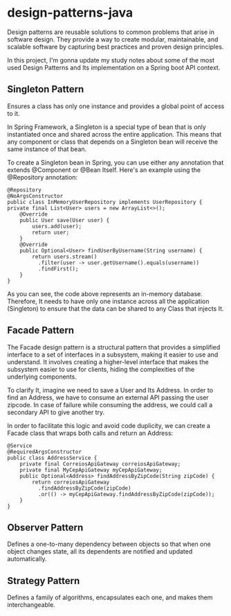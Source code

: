 # design-patterns-java

Design patterns are reusable solutions to common problems that arise in software design. They provide a way to create modular, maintainable, and scalable software by capturing best practices and proven design principles. 

In this project, I'm gonna update my study notes about some of the most used Design Patterns and Its implementation on a Spring boot API context.

## Singleton Pattern
Ensures a class has only one instance and provides a global point of access to it.

In Spring Framework, a Singleton is a special type of bean that is only instantiated once and shared across the entire application. This means that any component or class that depends on a Singleton bean will receive the same instance of that bean.

To create a Singleton bean in Spring, you can use either any annotation that extends @Component or @Bean Itself. Here's an example using the @Repository annotation:

    @Repository
    @NoArgsConstructor
    public class InMemoryUserRepository implements UserRepository {
    private final List<User> users = new ArrayList<>();
        @Override
        public User save(User user) {
            users.add(user);
            return user;
        }
        @Override
        public Optional<User> findUserByUsername(String username) {
            return users.stream()
              .filter(user -> user.getUsername().equals(username))
              .findFirst();
        }
    }
As you can see, the code above represents an in-memory database. Therefore, It needs to have only one instance across all the application (Singleton) to ensure that the data can be shared to any Class that injects It.

## Facade Pattern
The Facade design pattern is a structural pattern that provides a simplified interface to a set of interfaces in a subsystem, making it easier to use and understand. It involves creating a higher-level interface that makes the subsystem easier to use for clients, hiding the complexities of the underlying components.

To clarify It, imagine we need to save a User and Its Address. In order to find an Address, we have to consume an external API passing the user zipcode.
In case of failure while consuming the address, we could call a secondary API to give another try.

In order to facilitate this logic and avoid code duplicity, we can create a Facade class that wraps both calls and return an Address:

    @Service
    @RequiredArgsConstructor
    public class AddressService {
        private final CorreiosApiGateway correiosApiGateway;
        private final MyCepApiGateway myCepApiGateway;
        public Optional<Address> findAddressByZipCode(String zipCode) {
            return correiosApiGateway
              .findAddressByZipCode(zipCode)
              .or(() -> myCepApiGateway.findAddressByZipCode(zipCode));
        }
    }

## Observer Pattern
Defines a one-to-many dependency between objects so that when one object changes state, all its dependents are notified and updated automatically. 

## Strategy Pattern
Defines a family of algorithms, encapsulates each one, and makes them interchangeable.
